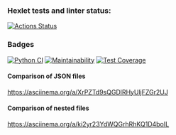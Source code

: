 ### Hexlet tests and linter status:
[![Actions Status](https://github.com/MD-shka/python-project-50/actions/workflows/hexlet-check.yml/badge.svg)](https://github.com/MD-shka/python-project-50/actions)

### Badges
[![Python CI](https://github.com/MD-shka/python-project-50/actions/workflows/pyci.yml/badge.svg)](https://github.com/MD-shka/python-project-50/actions/workflows/pyci.yml)
[![Maintainability](https://api.codeclimate.com/v1/badges/5df15d6743ae9d153d83/maintainability)](https://codeclimate.com/github/MD-shka/python-project-50/maintainability)
[![Test Coverage](https://api.codeclimate.com/v1/badges/5df15d6743ae9d153d83/test_coverage)](https://codeclimate.com/github/MD-shka/python-project-50/test_coverage)

#### Comparison of JSON files
https://asciinema.org/a/XrPZTd9sQGDlRHyUljFZGr2UJ

#### Comparison of nested files
https://asciinema.org/a/ki2yr23YdWQGrhRhKQ1D4boIL
